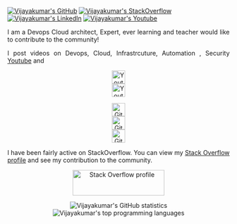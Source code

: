 


[![Vijayakumar's GitHub](https://img.shields.io/badge/-@nsvijay04b1-%23181717?style=flat-square&logo=github)](https://github.com/nsvijay04b1)
[![Vijayakumar's StackOverflow](https://img.shields.io/badge/-StackOverflow-blue?style=flat-square&logo=stackoverflow&color=F8F9F9&link=https://stackoverflow.com/users/12943464/vijay)](https://stackoverflow.com/users/12943464/vijay)
[![Vijayakumar's LinkedIn](https://img.shields.io/badge/-LinkedIn-blue?style=flat-square&logo=Linkedin&logoColor=white&link=https://www.linkedin.com/in/vijaynaravula//)](https://www.linkedin.com/in/vijaynaravula/)
[![Vijayakumar's Youtube](https://img.shields.io/badge/-Youtube-blue?style=flat-square&logo=youtube&logoColor=white&color=FF0000&link=https://www.youtube.com/c/VijayNarravula)](https://www.youtube.com/c/VijayNarravula)


<p align="justify">I am a Devops Cloud architect, Expert, ever learning and teacher would like to contribute to the community!</p>

<p align="justify">
    I post videos on Devops, Cloud, Infrastrcuture, Automation , Security
    <a href="https://www.youtube.com/c/VijayNarravula">Youtube</a> and
</p>
        
<p align="center">
    <a href="https://www.youtube.com/c/VijayNarravula"><img alt="Youtube views" height="30" src="https://img.shields.io/youtube/channel/views/UC6geox4JkY11093RqecELGA?style=social"/></a>
    <br>
    <a href="https://www.youtube.com/c/VijayNarravula"><img alt="Youtube subscribers" height="30" src="https://img.shields.io/youtube/channel/subscribers/UC6geox4JkY11093RqecELGA?style=social"/></a>
</p>

<p align="center">
    <a href="https://github.com/sponsors/nsvijay04b1"><img alt="GitHub followers" height="30" src="https://img.shields.io/github/sponsors/nsvijay04b1?logo=github&style=social"/></a>
    <br>
    <a href="https://github.com/nsvijay04b1?tab=followers"><img alt="GitHub followers" height="30" src="https://img.shields.io/github/followers/nsvijay04b1?style=social"/></a>
    <br>
    <a href="https://github.com/nsvijay04b1"><img alt="GitHub stars" height="30" src="https://img.shields.io/github/stars/nsvijay04b1?style=social"/></a>
</p>

<p align="justify">I have been fairly active on StackOverflow. You can view my <a href="https://stackoverflow.com/story/muhammad-rehan-saeed">Stack Overflow profile</a> and see my contribution to the community.</p>
          
<p align="center"><a href="https://stackoverflow.com/users/12943464/vijay"><img alt="Stack Overflow profile" height="58" width="208" src="https://stackoverflow.com/users/flair/1212017.png?theme=dark"/></a></p>
  

<p align="center">
    <img align="center" alt="Vijayakumar's GitHub statistics" src="https://github-readme-stats.vercel.app/api?username=nsvijay04b1&show_icons=true&count_private=true&include_all_commits=true" />
    <img align="center" alt="Vijayakumar's top programming languages" src="https://github-readme-stats.vercel.app/api/top-langs/?username=nsvijay04b1&layout=compact" />
</p>

